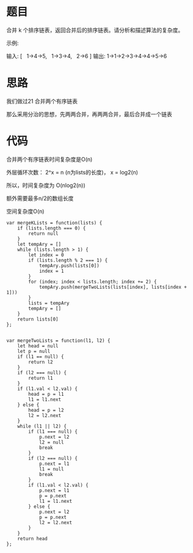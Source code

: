 # 题目

合并 k 个排序链表，返回合并后的排序链表。请分析和描述算法的复杂度。

示例:

输入:
[
  1->4->5,
  1->3->4,
  2->6
]
输出: 1->1->2->3->4->4->5->6


# 思路
我们做过21 合并两个有序链表

那么采用分治的思想，先两两合并，再两两合并，最后合并成一个链表

# 代码

合并两个有序链表时间复杂度是O(n)

外层循环次数： 2^x = n (n为lists的长度)，
x = log2(n)


所以，时间复杂度为  O(nlog2(n))

额外需要最多n/2的数组长度

空间复杂度O(n)
```
var mergeKLists = function(lists) {
    if (lists.length === 0) {
        return null
    }
    let tempAry = []
    while (lists.length > 1) {
        let index = 0
        if (lists.length % 2 === 1) {
            tempAry.push(lists[0])
            index = 1
        }
        for (index; index < lists.length; index += 2) {
            tempAry.push(mergeTwoLists(lists[index], lists[index + 1]))
        }
        lists = tempAry
        tempAry = []
    }
    return lists[0]
};


var mergeTwoLists = function(l1, l2) {
    let head = null
    let p = null
    if (l1 == null) {
        return l2
    }
    if (l2 === null) {
        return l1
    }
    if (l1.val < l2.val) {
        head = p = l1
        l1 = l1.next
    } else {
        head = p = l2
        l2 = l2.next
    }
    while (l1 || l2) {
        if (l1 === null) {
            p.next = l2
            l2 = null
            break
        }
        if (l2 === null) {
            p.next = l1
            l1 = null
            break
        }
        if (l1.val < l2.val) {
            p.next = l1
            p = p.next
            l1 = l1.next
        } else {
            p.next = l2
            p = p.next
            l2 = l2.next
        }
    }
    return head
};
```

